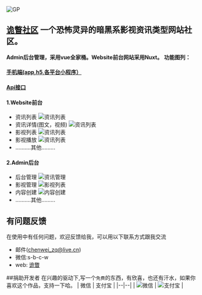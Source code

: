

 ![GP](http://guipie.com/favicon.ico)

## [诡瞥社区](guipie.com) 一个恐怖灵异的暗黑系影视资讯类型网站社区。 
**Admin后台管理，采用vue全家桶。Website前台网站采用Nuxt。**
 **功能图列：**
  
#### [手机端(app,h5,各平台小程序）](https://github.com/guipie/App)
#### [Api接口](https://github.com/guipie/Api) 
#### 1.Website前台 
 - 资讯列表
 ![资讯列表](http://guipie.com/github/website1.jpg)
 - 资讯详情(图文，视频)
 ![资讯列表](http://guipie.com/github/website2.jpg)
 - 影视列表
 ![资讯列表](http://guipie.com/github/website3.jpg) 
 - 影视播放
 ![资讯列表](http://guipie.com/github/website4.jpg) 
 - ..........其他.........
#### 2.Admin后台
 - 后台管理
 ![资讯管理](http://guipie.com/github/admin1.jpg)
 - 影视管理
 ![影视列表](http://guipie.com/github/admin2.jpg) 
 - 内容创建
 ![内容创建](http://guipie.com/github/admin3.jpg) 
 - ..........其他.........
 

## 有问题反馈
在使用中有任何问题，欢迎反馈给我，可以用以下联系方式跟我交流

* 邮件(chenwei_zq@live.cn)
* 微信:s-b-c-w
* web: [诡瞥](http://guipie.com) 

##捐助开发者
在兴趣的驱动下,写一个`免费`的东西，有欣喜，也还有汗水，如果你喜欢这个作品，支持一下哈。
| 微信 | 支付宝 |
|--|--|
| ![微信](http://guipie.com/weixin.jpg) | ![支付宝](http://guipie.com/zfb.jpg) | 


